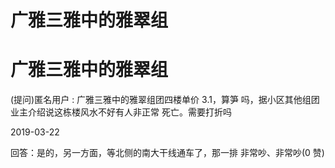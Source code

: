# 广雅三雅中的雅翠组

# 广雅三雅中的雅翠组

(提问)匿名用户 : 广雅三雅中的雅翠组团四楼单价 3.1，算笋 吗，据小区其他组团业主介绍说这栋楼风水不好有人非正常 死亡。需要打折吗

2019-03-22

回答：是的，另一方面，等北侧的南大干线通车了，那一排 非常吵、非常吵(0 赞)